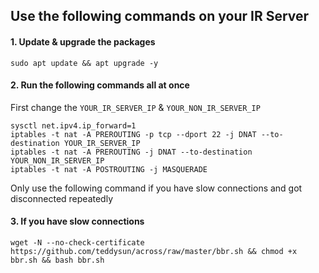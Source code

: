 ## Use the following commands on your IR Server</br>

#### 1. Update & upgrade the packages </br>
```shell script
sudo apt update && apt upgrade -y
``` 
#### 2. Run the following commands all at once </br>
First change the `YOUR_IR_SERVER_IP` & `YOUR_NON_IR_SERVER_IP`</br>
```shell script
sysctl net.ipv4.ip_forward=1
iptables -t nat -A PREROUTING -p tcp --dport 22 -j DNAT --to-destination YOUR_IR_SERVER_IP
iptables -t nat -A PREROUTING -j DNAT --to-destination YOUR_NON_IR_SERVER_IP
iptables -t nat -A POSTROUTING -j MASQUERADE
``` 
Only use the following command if you have slow connections and got disconnected repeatedly </br>
#### 3. If you have slow connections </br>
```shell script
wget -N --no-check-certificate https://github.com/teddysun/across/raw/master/bbr.sh && chmod +x bbr.sh && bash bbr.sh
```
